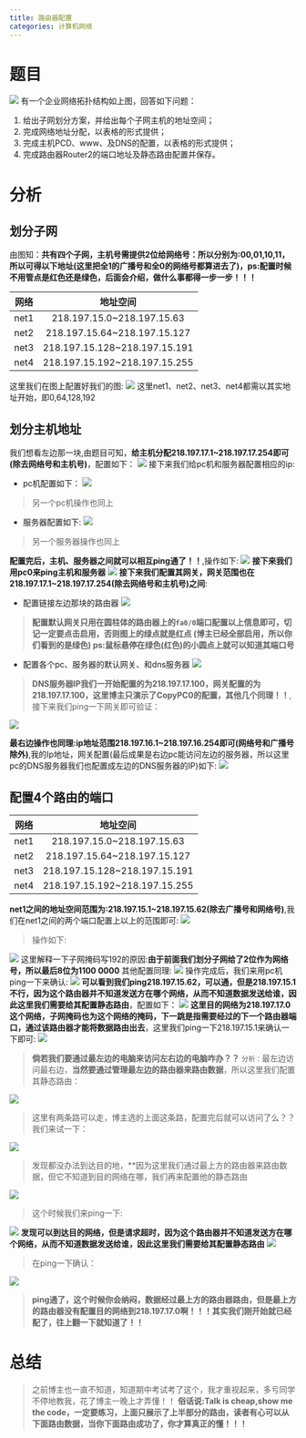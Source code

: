 ```yaml
---
title: 路由器配置
categories: 计算机网络
---
```

# 题目
![](路由器配置/1.png)
有一个企业网络拓扑结构如上图，回答如下问题：
1. 给出子网划分方案，并给出每个子网主机的地址空间；
2. 完成网络地址分配，以表格的形式提供；
3. 完成主机PCD、www、及DNS的配置，以表格的形式提供；
4. 完成路由器Router2的端口地址及静态路由配置并保存。

# 分析
## 划分子网
由图知：**共有四个子网，主机号需提供2位给网络号：所以分别为:00,01,10,11，所以可得以下地址(这里把全1的广播号和全0的网络号都算进去了)，ps:配置时候不用管点是红色还是绿色，后面会介绍，做什么事都得一步一步！！！**

| 网络       | 地址空间 |
| ------------- |:-------------:|
| net1      | 218.197.15.0~218.197.15.63 |
| net2      | 218.197.15.64~218.197.15.127|
| net3      | 218.197.15.128~218.197.15.191 |
|net4       | 218.197.15.192~218.197.15.255  | 
这里我们在图上配置好我们的图:
![](路由器配置/2.png)
这里net1、net2、net3、net4都需以其实地址开始，即0,64,128,192

## 划分主机地址
我们想看左边那一块,由题目可知，**给主机分配218.197.17.1~218.197.17.254即可(除去网络号和主机号)**，配置如下：
![](路由器配置/3.png)
接下来我们给pc机和服务器配置相应的ip:
- pc机配置如下：
![](路由器配置/4.png)
> 另一个pc机操作也同上

- 服务器配置如下:
![](路由器配置/5.png)
> 另一个服务器操作也同上

**配置完后，主机、服务器之间就可以相互ping通了！！**,操作如下:
![](路由器配置/6.png)
**接下来我们用pc0来ping主机和服务器**
![](路由器配置/7.png)
**接下来我们配置其网关，网关范围也在218.197.17.1~218.197.17.254(除去网络号和主机号)之间**:
- 配置链接左边那块的路由器
![](路由器配置/11.png)
>  **配置默认网关只用在圆柱体的路由器上的`fa0/0`端口配置以上信息即可，切记一定要点击启用，否则图上的绿点就是红点 (博主已经全部启用，所以你们看到的是绿色) ps:鼠标悬停在绿色(红色)的小圆点上就可以知道其端口号**

- 配置各个pc、服务器的默认网关、和dns服务器
![](路由器配置/12.png)
>**DNS服务器IP我们一开始配置的为218.197.17.100，网关配置的为218.197.17.100，这里博主只演示了CopyPC0的配置，其他几个同理！！**,接下来我们ping一下网关即可验证：

![](路由器配置/13.png)

**最右边操作也同理:ip地址范围218.197.16.1~218.197.16.254即可(网络号和广播号除外)**,我的Ip地址，网关配置(最后成果是右边pc能访问左边的服务器，所以这里pc的DNS服务器我们也配置成左边的DNS服务器的IP)如下:
![](路由器配置/14.png)
## 配置4个路由的端口

| 网络       | 地址空间 |
| ------------- |:-------------:|
| net1      | 218.197.15.0~218.197.15.63 |
| net2      | 218.197.15.64~218.197.15.127|
| net3      | 218.197.15.128~218.197.15.191 |
|net4       | 218.197.15.192~218.197.15.255  | 
**net1之间的地址空间范围为:218.197.15.1~218.197.15.62(除去广播号和网络号)**,我们在net1之间的两个端口配置上以上的范围即可:
![](路由器配置/15.png)
> 操作如下:

![](路由器配置/16.png)
这里解释一下子网掩码写192的原因:**由于前面我们划分子网给了2位作为网络号，所以最后8位为1100 0000**
其他配置同理:
![](路由器配置/17.png)
操作完成后，我们来用pc机ping一下来确认:
![](路由器配置/18.png)
**可以看到我们ping218.197.15.62，可以通，但是218.197.15.1不行，因为这个路由器并不知道发送方在哪个网络，从而不知道数据发送给谁，因此这里我们需要给其配置静态路由**，配置如下：
![](路由器配置/19.png)
**这里目的网络为218.197.17.0这个网络，子网掩码也为这个网络的掩码，下一跳是指需要经过的下一个路由器端口，通过该路由器才能将数据路由出去**，这里我们ping一下218.197.15.1来确认一下即可:
![](路由器配置/20.png)
> **倘若我们要通过最左边的电脑来访问左右边的电脑咋办？？**
> `分析：`最左边访问最右边，**当然要通过管理最左边的路由器来路由数据**，所以这里我们配置其静态路由：

![](路由器配置/21.png)
> 这里有两条路可以走，博主选的上面这条路，配置完后就可以访问了么？？我们来试一下：

![](路由器配置/22.png)
> 发现都没办法到达目的地，**因为这里我们通过最上方的路由器来路由数据，但它不知道到目的网络在哪，我们再来配置他的静态路由

![](路由器配置/23.png)
> 这个时候我们来ping一下:

![](路由器配置/24.png)
**发现可以到达目的网络，但是请求超时，因为这个路由器并不知道发送方在哪个网络，从而不知道数据发送给谁，因此这里我们需要给其配置静态路由**
![](路由器配置/25.png)
> 在ping一下确认：

![](路由器配置/26.png)
> **ping通了，这个时候你会纳闷，数据经过最上方的路由器路由，但是最上方的路由器没有配置目的网络到218.197.17.0啊！！！其实我们刚开始就已经配了，往上翻一下就知道了！！**

# 总结
> 之前博主也一直不知道，知道期中考试考了这个，我才重视起来，多亏同学不停地教我，花了博主一晚上才弄懂！！
> **俗话说:Talk is cheap,show me the code，一定要练习，上面只展示了上半部分的路由，读者有心可以从下面路由数据，当你下面路由成功了，你才算真正的懂！！！**


